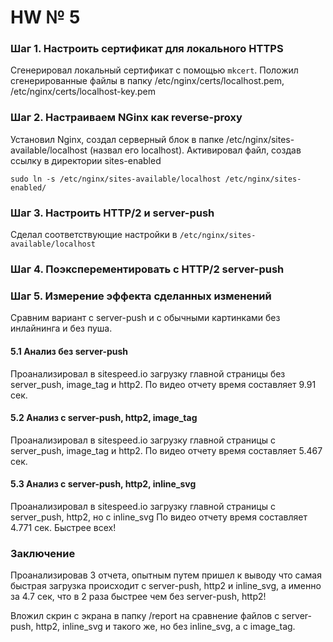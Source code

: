 # HW № 5

### Шаг 1. Настроить сертификат для локального HTTPS

Сгенерировал локальный сертификат с помощью `mkcert`.
Положил сгенерированные файлы в папку /etc/nginx/certs/localhost.pem, /etc/nginx/certs/localhost-key.pem

### Шаг 2. Настраиваем NGinx как reverse-proxy

Установил Nginx, создал серверный блок в папке /etc/nginx/sites-available/localhost (назвал его localhost).
Активировал файл, создав ссылку в директории sites-enabled

`sudo ln -s /etc/nginx/sites-available/localhost /etc/nginx/sites-enabled/`

### Шаг 3. Настроить HTTP/2 и server-push

Сделал соответствующие настройки в `/etc/nginx/sites-available/localhost`

### Шаг 4. Поэксперементировать с HTTP/2 server-push

### Шаг 5. Измерение эффекта сделанных изменений

Сравним вариант с server-push и с обычными картинками без инлайнинга и без пуша.

#### 5.1 Анализ без server-push

Проанализировал в sitespeed.io загрузку главной страницы без server_push, image_tag и http2.
По видео отчету время составляет 9.91 сек.

#### 5.2 Анализ с server-push, http2, image_tag

Проанализировал в sitespeed.io загрузку главной страницы с server_push, image_tag и http2.
По видео отчету время составляет 5.467 сек.

#### 5.3 Анализ с server-push, http2, inline_svg

Проанализировал в sitespeed.io загрузку главной страницы с server_push, http2, но с inline_svg
По видео отчету время составляет 4.771 сек.
Быстрее всех!

### Заключение

Проанализировав 3 отчета, опытным путем пришел к выводу что самая быстрая загрузка происходит с server-push, http2 и inline_svg, а именно за 4.7 сек, что в 2 раза быстрее чем без server-push, http2!

Вложил скрин с экрана в папку /report на сравнение файлов с server-push, http2, inline_svg и такого же, но без inline_svg, а с image_tag.
